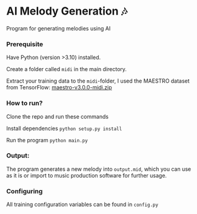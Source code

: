 # AI Melody Generation :notes:
Program for generating melodies using AI

### Prerequisite
Have Python (version >3.10) installed.

Create a folder called `midi` in the main directory.

Extract your training data to the `midi`-folder, I used the MAESTRO dataset from TensorFlow: [maestro-v3.0.0-midi.zip](https://magenta.tensorflow.org/datasets/maestro#download)


### How to run?

Clone the repo and run these commands

Install dependencies
`python setup.py install`

Run the program
`python main.py`

### Output:

The program generates a new melody into `output.mid`, which you can use as it is or import to music production software for further usage.

### Configuring

All training configuration variables can be found in `config.py`
